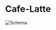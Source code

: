 # Cafe-Latte


![Schema](https://github.com/Selene-Kas/Cafe-Latte-App/assets/104601079/a3356530-b2c7-4f91-9525-6aae3e3bf443)
